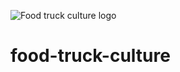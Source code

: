 ![Food truck culture logo](https://github.com/fandressouza/food-truck-culture/blob/master/images/logo.png?raw=true)

# food-truck-culture
